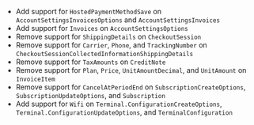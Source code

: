 * Add support for `HostedPaymentMethodSave` on `AccountSettingsInvoicesOptions` and `AccountSettingsInvoices`
* Add support for `Invoices` on `AccountSettingsOptions`
* Remove support for `ShippingDetails` on `CheckoutSession`
* Remove support for `Carrier`, `Phone`, and `TrackingNumber` on `CheckoutSessionCollectedInformationShippingDetails`
* Remove support for `TaxAmounts` on `CreditNote`
* Remove support for `Plan`, `Price`, `UnitAmountDecimal`, and `UnitAmount` on `InvoiceItem`
* Remove support for `CancelAtPeriodEnd` on `SubscriptionCreateOptions`, `SubscriptionUpdateOptions`, and `Subscription`
* Add support for `Wifi` on `Terminal.ConfigurationCreateOptions`, `Terminal.ConfigurationUpdateOptions`, and `TerminalConfiguration`